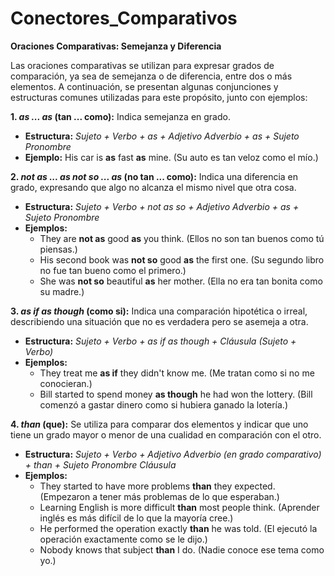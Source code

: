 # Conectores_Comparativos



**Oraciones Comparativas: Semejanza y Diferencia**

Las oraciones comparativas se utilizan para expresar grados de comparación, ya sea de semejanza o de diferencia, entre dos o más elementos. A continuación, se presentan algunas conjunciones y estructuras comunes utilizadas para este propósito, junto con ejemplos:

**1. *as ... as* (tan ... como):**  Indica semejanza en grado.

   *   **Estructura:** *Sujeto + Verbo + as + Adjetivo Adverbio + as + Sujeto Pronombre*
   *   **Ejemplo:** His car is **as** fast **as** mine. (Su auto es tan veloz como el mío.)

**2. *not as ... as   not so ... as* (no tan ... como):**  Indica una diferencia en grado, expresando que algo no alcanza el mismo nivel que otra cosa.

   *   **Estructura:** *Sujeto + Verbo + not as so + Adjetivo Adverbio + as + Sujeto Pronombre*
   *   **Ejemplos:**
        *   They are **not as** good **as** you think. (Ellos no son tan buenos como tú piensas.)
        *   His second book was **not so** good **as** the first one. (Su segundo libro no fue tan bueno como el primero.)
        *   She was **not so** beautiful **as** her mother. (Ella no era tan bonita como su madre.)

**3. *as if   as though* (como si):**  Indica una comparación hipotética o irreal, describiendo una situación que no es verdadera pero se asemeja a otra.

   *   **Estructura:** *Sujeto + Verbo + as if as though + Cláusula (Sujeto + Verbo)*
   *   **Ejemplos:**
        *   They treat me **as if** they didn't know me. (Me tratan como si no me conocieran.)
        *   Bill started to spend money **as though** he had won the lottery. (Bill comenzó a gastar dinero como si hubiera ganado la lotería.)

**4. *than* (que):** Se utiliza para comparar dos elementos y indicar que uno tiene un grado mayor o menor de una cualidad en comparación con el otro.

   *   **Estructura:** *Sujeto + Verbo + Adjetivo Adverbio (en grado comparativo) + than + Sujeto Pronombre Cláusula*
   *   **Ejemplos:**
        *   They started to have more problems **than** they expected. (Empezaron a tener más problemas de lo que esperaban.)
        *   Learning English is more difficult **than** most people think. (Aprender inglés es más difícil de lo que la mayoría cree.)
        *   He performed the operation exactly **than** he was told. (El ejecutó la operación exactamente como se le dijo.)
        *   Nobody knows that subject **than** I do. (Nadie conoce ese tema como yo.)
